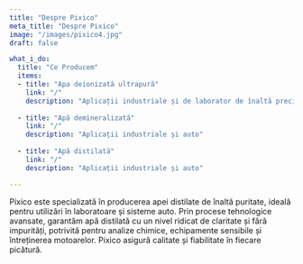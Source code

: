 ```yaml
---
title: "Despre Pixico"
meta_title: "Despre Pixico"
image: "/images/pixico4.jpg"
draft: false

what_i_do:
  title: "Ce Producem"
  items:
  - title: "Apa deionizată ultrapură"
    link: "/"
    description: "Aplicații industriale și de laborator de înaltă precizie"
  
  - title: "Apă demineralizată"
    link: "/"
    description: "Aplicații industriale și auto"
  
  - title: "Apă distilată"
    link: "/"
    description: "Aplicații industriale și auto"

---
```


Pixico este specializată în producerea apei distilate de înaltă puritate, ideală pentru utilizări în laboratoare și sisteme auto. Prin procese tehnologice avansate, garantăm apă distilată cu un nivel ridicat de claritate și fără impurități, potrivită pentru analize chimice, echipamente sensibile și întreținerea motoarelor. Pixico asigură calitate și fiabilitate în fiecare picătură.
